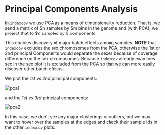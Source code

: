 Principal Components Analysis
=============================

In `indexcov` we use PCA as a means of dimensionality reduction. That is, we send a matrix of $n samples by $m bins in
the genome and (with PCA), we project that to $n samples by 5 components.

This enables discovery of major batch effects among samples.
**NOTE** that `indexcov` excludes the sex chromosomes from the PCA, otherwise the 1st or 2nd principal Components
would separate the sexes because of coverage difference on the sex chromosomes. Because `indexcov` already examines
sex in the [sex plot](https://github.com/brentp/goleft/blob/master/docs/indexcov/help-sex.md) it is excluded from the
PCA so that we can more easily discover other batch effects.

We plot the *1st vs 2nd* principal components:

![pca1](https://cloud.githubusercontent.com/assets/1739/22120760/54e89e38-de3e-11e6-8bc0-c0ee22f23f99.png "pca1")


and the *1st vs 3rd* principal components:

![pca2](https://cloud.githubusercontent.com/assets/1739/22120759/54d8aa5a-de3e-11e6-8b46-f0e6c1d94080.png "pca2")

In this case, we don't see any major clusterings or outliers, but we may want to hover over the samples at the
edges and check their sample Ids in the other `indexcov` plots.
